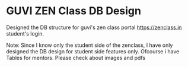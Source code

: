 # GUVI ZEN Class DB Design
Designed the DB structure for guvi's zen class portal https://zenclass.in student's login.

Note: Since I know only the student side of the zenclass, I have only designed the DB design for student side features only. Ofcourse i have Tables for mentors. Please check about images and pdfs
